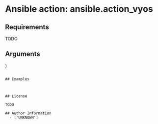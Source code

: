 # Ansible action: ansible.action_vyos





## Requirements

TODO

## Arguments

}
```

## Examples



## License

TODO

## Author Information
  - ['UNKNOWN']
